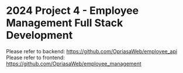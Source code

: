 # 2024 Project 4 - Employee Management Full Stack Development

Please refer to backend: https://github.com/OpriasaWeb/employee_api
<br>
Please refer to frontend: https://github.com/OpriasaWeb/employee_management

